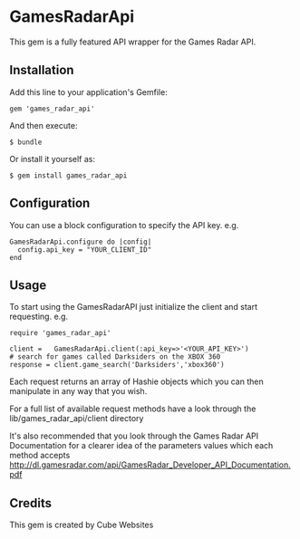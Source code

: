 # GamesRadarApi

This gem is a fully featured API wrapper for the Games Radar API.

## Installation

Add this line to your application's Gemfile:

    gem 'games_radar_api'

And then execute:

    $ bundle

Or install it yourself as:

    $ gem install games_radar_api

## Configuration

You can use a block configuration to specify the API key. e.g.

    GamesRadarApi.configure do |config|
      config.api_key = "YOUR_CLIENT_ID"
    end


## Usage

To start using the GamesRadarAPI just initialize the client and start requesting. e.g.

    require 'games_radar_api'

    client =   GamesRadarApi.client(:api_key=>'<YOUR_API_KEY>')
    # search for games called Darksiders on the XBOX 360
    response = client.game_search('Darksiders','xbox360')

Each request returns an array of Hashie objects which you can then manipulate in any way that you wish.

For a full list of available request methods have a look through the lib/games_radar_api/client directory

It's also recommended that you look through the Games Radar API Documentation for a clearer idea of the parameters values which each method accepts http://dl.gamesradar.com/api/GamesRadar_Developer_API_Documentation.pdf

## Credits

This gem is created by Cube Websites
